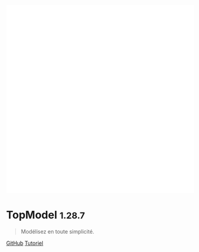 ![logo](./media/IconDark.svg)

# TopModel <small>1.28.7</small>

> Modélisez en toute simplicité.

[GitHub](https://github.com/klee-contrib/topmodel)
[Tutoriel](/getting-started/00_getting_started.md)

